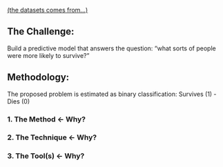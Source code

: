 [(the datasets comes from...)](https://github.com/akimwong/1_OnPremise/tree/main/Journey/001/01_Classification/01_Titanic/)

## The Challenge:
Build a predictive model that answers the question: “what sorts of people were more likely to survive?”

## Methodology:
The proposed problem is estimated as binary classification: Survives (1) - Dies (0)

### 1. The Method <- Why?


### 2. The Technique <- Why?


### 3. The Tool(s) <- Why?


